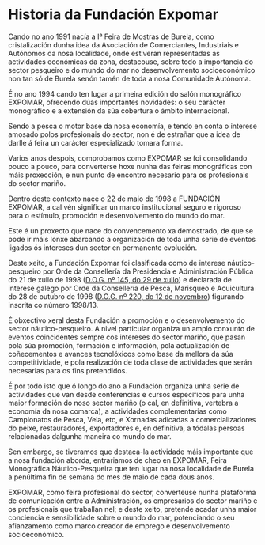 # Historia da Fundación Expomar

Cando no ano 1991 nacía a Iª Feira  de Mostras de Burela, como cristalización dunha idea da Asociación de Comerciantes, Industriais e Autónomos da nosa localidade, onde estiveran representadas as actividades económicas da zona, destacouse, sobre todo a importancia do sector pesqueiro e do mundo do mar no desenvolvemento socioeconómico non tan só de Burela senón tamén de toda a nosa Comunidade Autónoma.

É no ano 1994 cando ten lugar a primeira edición do salón monográfico EXPOMAR, ofrecendo dúas importantes novidades: o seu carácter monográfico e a extensión da súa cobertura ó ámbito internacional.

Sendo a pesca o motor base da nosa economía, e tendo en conta o interese amosado polos profesionais do sector, non é de estrañar que a idea de darlle á feira un carácter especializado tomara forma.

Varios anos despois, comprobamos como EXPOMAR se foi consolidando pouco a pouco, para converterse hoxe nunha das feiras monográficas con máis proxección, e nun punto de encontro necesario para os profesionais  do sector mariño.

Dentro deste contexto nace o 22 de maio de 1998 a FUNDACIÓN EXPOMAR, a cal vén significar un marco institucional seguro e rigoroso para o estímulo, promoción e desenvolvemento do mundo do mar.

Este é un proxecto que nace do convencemento xa demostrado, de que se pode ir máis lonxe abarcando a organización de toda unha serie de eventos ligados ós intereses dun sector en permanente evolución.

Deste xeito, a Fundación Expomar foi clasificada como de interese náutico-pesqueiro por Orde da Consellería da Presidencia e Administración Pública do 21 de xullo de 1998 ([D.O.G. nº 145, do 29 de xullo][DOG145]) e declarada de interese galego por Orde da Consellería de Pesca, Marisqueo e Acuicultura do 28 de outubro de 1998 ([D.O.G. nº 220, do 12 de novembro][DOG220]) figurando inscrita co número 1998/13.

[DOG145]: http://www.xunta.es/dog/Publicados/1998/19980729/Anuncio64F2_gl.html
[DOG220]: http://www.xunta.es/dog/Publicados/1998/19981112/Anuncio3ADA_gl.html

É  obxectivo xeral desta Fundación a promoción e o desenvolvemento do sector náutico-pesqueiro. A nivel particular organiza un amplo conxunto de eventos coincidentes sempre cos intereses do sector mariño, que pasan pola súa promoción, formación e información, pola actualización de coñecementos e avances tecnolóxicos como base da mellora da súa competitividade, e pola realización de toda clase de actividades que serán necesarias para os fins pretendidos.

É por todo isto que ó longo do ano a Fundación organiza unha serie de actividades que van desde conferencias e cursos específicos para unha maior formación do noso sector mariño (o cal, en definitiva, vertebra a economía da nosa comarca), a actividades complementarias como Campionatos de Pesca, Vela, etc, e Xornadas adicadas a comercializadores do peixe, restauradores, exportadores e, en definitiva, a tódalas persoas relacionadas dalgunha maneira co mundo do mar.

Sen embargo, se tiveramos que destaca-la actividade máis importante que a nosa fundación aborda, entrariamos de cheo en EXPOMAR, Feira  Monográfica Náutico-Pesqueira que ten lugar na nosa localidade de Burela a penúltima fin de semana do mes de maio de cada dous anos.

EXPOMAR, como feira profesional do sector, converteuse nunha plataforma de comunicación entre a Administración, os empresarios do sector mariño e os profesionais que traballan nel; e deste xeito, pretende acadar unha maior conciencia e sensibilidade sobre o mundo do mar, potenciando o seu afianzamento como marco creador de emprego e desenvolvemento socioeconómico.
